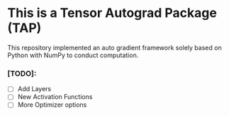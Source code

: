 # This is a Tensor Autograd Package (TAP)
This repository implemented an auto gradient framework solely based on Python with 
NumPy to conduct computation.  
    
### [TODO]:
- [ ] Add Layers
- [ ] New Activation Functions
- [ ] More Optimizer options